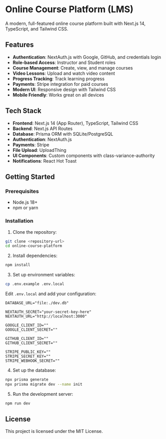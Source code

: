 # Online Course Platform (LMS)

A modern, full-featured online course platform built with Next.js 14, TypeScript, and Tailwind CSS.

## Features

-  **Authentication**: NextAuth.js with Google, GitHub, and credentials login
-  **Role-based Access**: Instructor and Student roles
-  **Course Management**: Create, view, and manage courses
-  **Video Lessons**: Upload and watch video content
-  **Progress Tracking**: Track learning progress
-  **Payments**: Stripe integration for paid courses
-  **Modern UI**: Responsive design with Tailwind CSS
-  **Mobile Friendly**: Works great on all devices

## Tech Stack

- **Frontend**: Next.js 14 (App Router), TypeScript, Tailwind CSS
- **Backend**: Next.js API Routes
- **Database**: Prisma ORM with SQLite/PostgreSQL
- **Authentication**: NextAuth.js
- **Payments**: Stripe
- **File Upload**: UploadThing
- **UI Components**: Custom components with class-variance-authority
- **Notifications**: React Hot Toast

## Getting Started

### Prerequisites

- Node.js 18+
- npm or yarn

### Installation

1. Clone the repository:
```bash
git clone <repository-url>
cd online-course-platform
```

2. Install dependencies:
```bash
npm install
```

3. Set up environment variables:
```bash
cp .env.example .env.local
```

Edit `.env.local` and add your configuration:

```env
DATABASE_URL="file:./dev.db"

NEXTAUTH_SECRET="your-secret-key-here"
NEXTAUTH_URL="http://localhost:3000"

GOOGLE_CLIENT_ID=""
GOOGLE_CLIENT_SECRET=""

GITHUB_CLIENT_ID=""
GITHUB_CLIENT_SECRET=""

STRIPE_PUBLIC_KEY=""
STRIPE_SECRET_KEY=""
STRIPE_WEBHOOK_SECRET=""
```

4. Set up the database:
```bash
npx prisma generate
npx prisma migrate dev --name init
```

5. Run the development server:
```bash
npm run dev
```

## License

This project is licensed under the MIT License.
